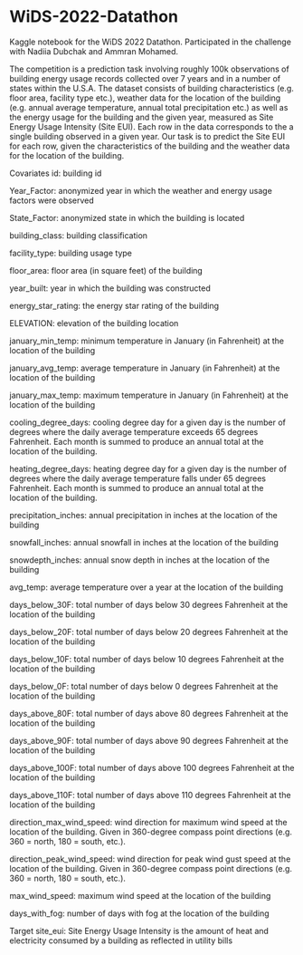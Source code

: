 # WiDS-2022-Datathon

Kaggle notebook for the WiDS 2022 Datathon. Participated in the challenge with Nadiia Dubchak and Ammran Mohamed.

The competition is a prediction task involving roughly 100k observations of building energy usage records collected over 7 years and in a number of states within the U.S.A. The dataset consists of building characteristics (e.g. floor area, facility type etc.), weather data for the location of the building (e.g. annual average temperature, annual total precipitation etc.) as well as the energy usage for the building and the given year, measured as Site Energy Usage Intensity (Site EUI). Each row in the data corresponds to the a single building observed in a given year. Our task is to predict the Site EUI for each row, given the characteristics of the building and the weather data for the location of the building.

Covariates
id: building id

Year_Factor: anonymized year in which the weather and energy usage factors were observed

State_Factor: anonymized state in which the building is located

building_class: building classification

facility_type: building usage type

floor_area: floor area (in square feet) of the building

year_built: year in which the building was constructed

energy_star_rating: the energy star rating of the building

ELEVATION: elevation of the building location

january_min_temp: minimum temperature in January (in Fahrenheit) at the location of the building

january_avg_temp: average temperature in January (in Fahrenheit) at the location of the building

january_max_temp: maximum temperature in January (in Fahrenheit) at the location of the building

cooling_degree_days: cooling degree day for a given day is the number of degrees where the daily average temperature exceeds 65 degrees Fahrenheit. Each month is summed to produce an annual total at the location of the building.

heating_degree_days: heating degree day for a given day is the number of degrees where the daily average temperature falls under 65 degrees Fahrenheit. Each month is summed to produce an annual total at the location of the building.

precipitation_inches: annual precipitation in inches at the location of the building

snowfall_inches: annual snowfall in inches at the location of the building

snowdepth_inches: annual snow depth in inches at the location of the building

avg_temp: average temperature over a year at the location of the building

days_below_30F: total number of days below 30 degrees Fahrenheit at the location of the building

days_below_20F: total number of days below 20 degrees Fahrenheit at the location of the building

days_below_10F: total number of days below 10 degrees Fahrenheit at the location of the building

days_below_0F: total number of days below 0 degrees Fahrenheit at the location of the building

days_above_80F: total number of days above 80 degrees Fahrenheit at the location of the building

days_above_90F: total number of days above 90 degrees Fahrenheit at the location of the building

days_above_100F: total number of days above 100 degrees Fahrenheit at the location of the building

days_above_110F: total number of days above 110 degrees Fahrenheit at the location of the building

direction_max_wind_speed: wind direction for maximum wind speed at the location of the building. Given in 360-degree compass point directions (e.g. 360 = north, 180 = south, etc.).

direction_peak_wind_speed: wind direction for peak wind gust speed at the location of the building. Given in 360-degree compass point directions (e.g. 360 = north, 180 = south, etc.).

max_wind_speed: maximum wind speed at the location of the building

days_with_fog: number of days with fog at the location of the building

Target
site_eui: Site Energy Usage Intensity is the amount of heat and electricity consumed by a building as reflected in utility bills
